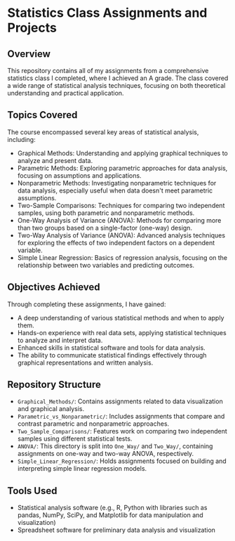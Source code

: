 # Statistics Class Assignments and Projects

## Overview
This repository contains all of my assignments from a comprehensive statistics class I completed, where I achieved an A grade. The class covered a wide range of statistical analysis techniques,
focusing on both theoretical understanding and practical application.

## Topics Covered
The course encompassed several key areas of statistical analysis, including:
- Graphical Methods: Understanding and applying graphical techniques to analyze and present data.
- Parametric Methods: Exploring parametric approaches for data analysis, focusing on assumptions and applications.
- Nonparametric Methods: Investigating nonparametric techniques for data analysis, especially useful when data doesn't meet parametric assumptions.
- Two-Sample Comparisons: Techniques for comparing two independent samples, using both parametric and nonparametric methods.
- One-Way Analysis of Variance (ANOVA): Methods for comparing more than two groups based on a single-factor (one-way) design.
- Two-Way Analysis of Variance (ANOVA): Advanced analysis techniques for exploring the effects of two independent factors on a dependent variable.
- Simple Linear Regression: Basics of regression analysis, focusing on the relationship between two variables and predicting outcomes.

## Objectives Achieved
Through completing these assignments, I have gained:
- A deep understanding of various statistical methods and when to apply them.
- Hands-on experience with real data sets, applying statistical techniques to analyze and interpret data.
- Enhanced skills in statistical software and tools for data analysis.
- The ability to communicate statistical findings effectively through graphical representations and written analysis.

## Repository Structure
- `Graphical_Methods/`: Contains assignments related to data visualization and graphical analysis.
- `Parametric_vs_Nonparametric/`: Includes assignments that compare and contrast parametric and nonparametric approaches.
- `Two_Sample_Comparisons/`: Features work on comparing two independent samples using different statistical tests.
- `ANOVA/`: This directory is split into `One_Way/` and `Two_Way/`, containing assignments on one-way and two-way ANOVA, respectively.
- `Simple_Linear_Regression/`: Holds assignments focused on building and interpreting simple linear regression models.

## Tools Used
- Statistical analysis software (e.g., R, Python with libraries such as pandas, NumPy, SciPy, and Matplotlib for data manipulation and visualization)
- Spreadsheet software for preliminary data analysis and visualization
